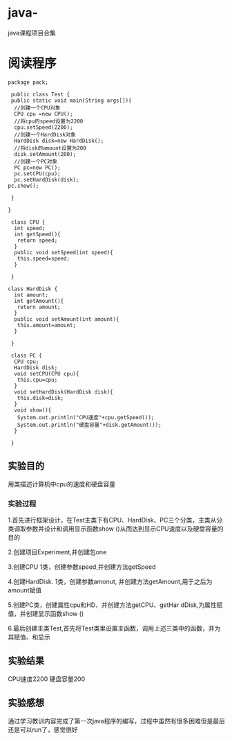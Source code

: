 # java-
java课程项目合集

# 阅读程序

```
package pack;

 public class Test {
 public static void main(String args[]){
  //创建一个CPU对象
  CPU cpu =new CPU();
  //将cpu的speed设置为2200
  cpu.setSpeed(2200);
  //创建一个HardDisk对象
  HardDisk disk=new HardDisk();
  //将disk的amount设置为200
  disk.setAmount(200);
  //创建一个PC对象
  PC pc=new PC();
  pc.setCPU(cpu);
  pc.setHardDisk(disk);
pc.show();
  
 }

}
 
 class CPU {
  int speed;
  int getSpeed(){
   return speed;
  }
  public void setSpeed(int speed){
   this.speed=speed;
  }

 }
 
class HardDisk {
  int amount;
  int getAmount(){
   return amount;
  }
  public void setAmount(int amount){
   this.amount=amount;
  }

 }
 
 class PC {
  CPU cpu;
  HardDisk disk;
  void setCPU(CPU cpu){
   this.cpu=cpu;
  }
  void setHardDisk(HardDisk disk){
   this.disk=disk; 
  }
  void show(){
   System.out.println("CPU速度"+cpu.getSpeed());
   System.out.println("硬盘容量"+disk.getAmount());
  }

 }
 ```
## 实验目的

用类描述计算机中cpu的速度和硬盘容量

### 实验过程

1.首先进行框架设计，在Test主类下有CPU、HardDisk、PC三个分类，主类从分类调取参数并设计和调用显示函数show ()从而达到显示CPU速度以及硬盘容量的目的

2.创建项目Experiment,并创建包one

3.创建CPU 1类，创建参数speed,并创建方法getSpeed

4.创建HardDisk. 1类，创建参数amonut, 并创建方法getAmount,用于之后为amount斌值

5.创建PC类，创建属性cpu和HD，并创建方法getCPU、getHar dDisk,为属性赋值，并创建显示函数show ()

6.最后创建主类Test,首先将Test类里设置主函数，调用上述三类中的函数，并为其赋值、和显示

## 实验结果

CPU速度2200
硬盘容量200

## 实验感想

通过学习教训内容完成了第一次java程序的编写，过程中虽然有很多困难但是最后还是可以run了，感觉很好

